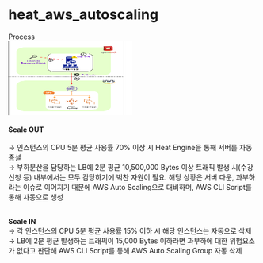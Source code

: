 # heat_aws_autoscaling
Process<br>
<img src="img/process.png" width="250px" height="150px" alt="Process"></img><br><br>
**Scale OUT**<br><br>
    → 인스턴스의 CPU 5분 평균 사용률 70% 이상 시 Heat Engine을 통해 서버를 자동 증설<br>
    → 부하분산을 담당하는 LB에 2분 평균 10,500,000 Bytes 이상 트래픽 발생 시(수강신청 등) 내부에서는 모두 감당하기에 벅찬 자원이 필요. 해당 상황은 서버 다운, 과부하라는 이슈로 이어지기 때문에 AWS Auto Scaling으로 대비하며, AWS CLI Script를 통해 자동으로 생성<br><br>

**Scale IN**<br>
    → 각 인스턴스의 CPU 5분 평균 사용률 15% 이하 시 해당 인스턴스는 자동으로 삭제<br>
    → LB에 2분 평균 발생하는 트래픽이 15,000 Bytes 이하라면 과부하에 대한 위험요소가 없다고 판단해 AWS CLI Script를 통해 AWS Auto Scaling Group 자동 삭제<br><br>